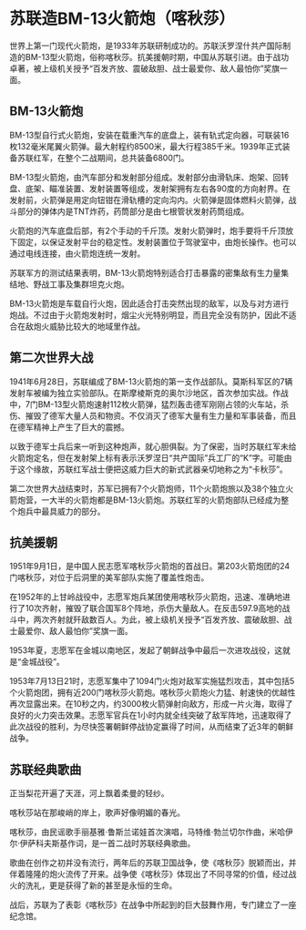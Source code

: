 # 苏联造BM-13火箭炮（喀秋莎）

世界上第一门现代火箭炮，是1933年苏联研制成功的。苏联沃罗涅什共产国际制造的BM-13型火箭炮，俗称喀秋莎。抗美援朝时期，中国从苏联引进。由于战功卓著，被上级机关授予“百发齐放、震破敌胆、战士最爱你、敌人最怕你”奖旗一面。

## BM-13火箭炮

BM-13型自行式火箭炮，安装在载重汽车的底盘上，装有轨式定向器，可联装16枚132毫米尾翼火箭弹。最大射程约8500米，最大行程385千米。1939年正式装备苏联红军，在整个二战期间，总共装备6800门。

BM-13型火箭炮，由汽车部分和发射部分组成。发射部分由滑轨床、炮架、回转盘、底架、瞄准装置、发射装置等组成，发射架拥有左右各90度的方向射界。在发射前，火箭弹是用定向钮钳在滑轨槽的定向沟内。火箭弹是固体燃料火箭弹，战斗部分的弹体内是TNT炸药，药筒部分是由七根管状发射药筒组成。

火箭炮的汽车底盘后部，有2个手动的千斤顶。发射火箭弹时，炮手要将千斤顶放下固定，以保证发射平台的稳定性。发射装置位于驾驶室中，由炮长操作。也可以通过电线连接，由火箭炮连统一发射。

苏联军方的测试结果表明，BМ-13火箭炮特别适合打击暴露的密集敌有生力量集结地、野战工事及集群坦克火炮。

BМ-13火箭炮是车载自行火炮，因此适合打击突然出现的敌军，以及与对方进行炮战。不过由于火箭炮发射时，烟尘火光特别明显，而且完全没有防护，因此不适合在敌炮火威胁比较大的地域里作战。

## 第二次世界大战

1941年6月28日，苏联编成了BM-13火箭炮的第一支作战部队。莫斯科军区的7辆发射车被编为独立实验部队。在斯摩棱斯克的奥尔沙地区，首次参加实战。作战中，7门BM-13型火箭炮速射112枚火箭弹，猛烈轰击德军刚刚占领的火车站，杀伤、摧毁了德军大量人员和物资。不仅消灭了德军大量有生力量和军事装备，而且在德军精神上产生了巨大的震撼。

以致于德军士兵后来一听到这种炮声，就心胆俱裂。为了保密，当时苏联红军未给火箭炮定名，但在发射架上标有表示沃罗涅日“共产国际”兵工厂的“K”字。可能由于这个缘故，苏联红军战士便把这威力巨大的新式武器亲切地称之为“卡秋莎”。

第二次世界大战结束时，苏军已拥有7个火箭炮师，11个火箭炮旅以及38个独立火箭炮营，一大半的火箭炮都是BМ-13火箭炮。苏联红军的火箭炮部队已经成为整个炮兵中最具威力的部分。


## 抗美援朝

1951年9月1日，是中国人民志愿军喀秋莎火箭炮的首战日。第203火箭炮团的24门喀秋莎，对位于后洞里的美军部队实施了覆盖性炮击。

在1952年的上甘岭战役中，志愿军炮兵某团使用喀秋莎火箭炮，迅速、准确地进行了10次齐射，摧毁了联合国军8个阵地，杀伤大量敌人。在反击597.9高地的战斗中，两次齐射就歼敌数百人。为此，被上级机关授予“百发齐放、震破敌胆、战士最爱你、敌人最怕你”奖旗一面。

1953年夏，志愿军在金城以南地区，发起了朝鲜战争中最后一次进攻战役，这就是“金城战役”。

1953年7月13日21时，志愿军集中了1094门火炮对敌军实施猛烈攻击，其中包括5个火箭炮团，拥有近200门喀秋莎火箭炮。喀秋莎火箭炮火力猛、射速快的优越性再次显露出来。在10秒之内，约3000枚火箭弹射向敌方，形成一片火海，取得了良好的火力突击效果。志愿军官兵在1小时内就全线突破了敌军阵地，迅速取得了此次战役的胜利，为尽快签署朝鲜停战协定赢得了时间，从而结束了近3年的朝鲜战争。

## 苏联经典歌曲

正当梨花开遍了天涯，河上飘着柔曼的轻纱。

喀秋莎站在那峻峭的岸上，歌声好像明媚的春光。

喀秋莎，由民谣歌手丽基雅·鲁斯兰诺娃首次演唱，马特维·勃兰切尔作曲，米哈伊尔·伊萨科夫斯基作词，是一首二战时苏联经典歌曲。

歌曲在创作之初并没有流行，两年后的苏联卫国战争，使《喀秋莎》脱颖而出，并伴着隆隆的炮火流传了开来。战争使《喀秋莎》体现出了不同寻常的价值，经过战火的洗礼，更是获得了新的甚至是永恒的生命。

战后，苏联为了表彰《喀秋莎》在战争中所起到的巨大鼓舞作用，专门建立了一座纪念馆。